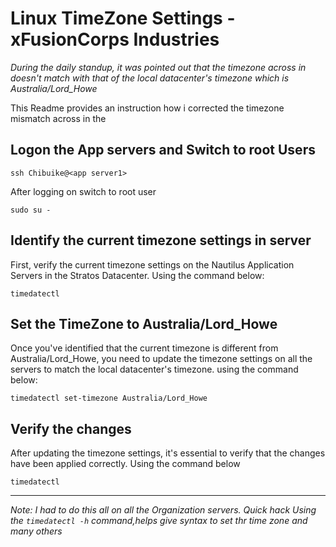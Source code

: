 # Linux TimeZone Settings -xFusionCorps Industries

*During the daily standup, it was pointed out that the timezone across <Nautilus Application Servers> in <Stratos Datacenter> doesn't match with that of the local datacenter's timezone which is Australia/Lord_Howe*

This Readme provides an instruction how i corrected the timezone mismatch across <Nautilus Application Servers> in the <Stratos Datacenter>

## Logon the App servers and Switch to root Users

```ssh Chibuike@<app server1>```

After logging on switch to root user

```sudo su -```

## Identify the current timezone settings in server

First, verify the current timezone settings on the Nautilus Application Servers in the Stratos Datacenter. Using the command below:

```timedatectl```

## Set the TimeZone to Australia/Lord_Howe

Once you've identified that the current timezone is different from Australia/Lord_Howe, you need to update the timezone settings on all the servers to match the local datacenter's timezone. using the command below:

```timedatectl set-timezone Australia/Lord_Howe```

## Verify the changes

After updating the timezone settings, it's essential to verify that the changes have been applied correctly. Using the command below

```timedatectl```



---
*Note: I had to do this all on all the Organization servers. Quick hack Using the ```timedatectl -h``` command,helps give syntax to set thr time zone and many others*